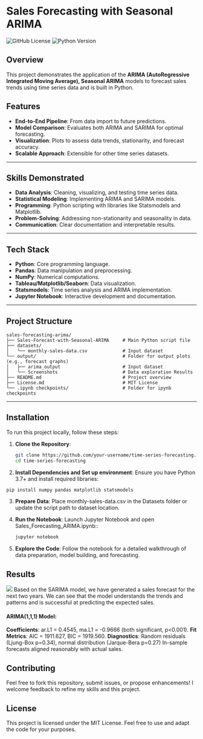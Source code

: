# Sales Forecasting with Seasonal ARIMA

![GitHub License](https://img.shields.io/badge/license-MIT-blue.svg)
![Python Version](https://img.shields.io/badge/python-3.7%2B-blue.svg)

## Overview
This project demonstrates the application of the **ARIMA (AutoRegressive Integrated Moving Average), Seasonal ARIMA** models to forecast sales trends using time series data and is built in Python.

## Features
- **End-to-End Pipeline**: From data import to future predictions.
- **Model Comparison**: Evaluates both ARIMA and SARIMA for optimal forecasting.
- **Visualization**: Plots to assess data trends, stationarity, and forecast accuracy.
- **Scalable Approach**: Extensible for other time series datasets.

---

## Skills Demonstrated
- **Data Analysis**: Cleaning, visualizing, and testing time series data.
- **Statistical Modeling**: Implementing ARIMA and SARIMA models.
- **Programming**: Python scripting with libraries like Statsmodels and Matplotlib.
- **Problem-Solving**: Addressing non-stationarity and seasonality in data.
- **Communication**: Clear documentation and interpretable results.

---

## Tech Stack
- **Python**: Core programming language.
- **Pandas**: Data manipulation and preprocessing.
- **NumPy**: Numerical computations.
- **Tableau/Matplotlib/Seaborn**: Data visualization.
- **Statsmodels**: Time series analysis and ARIMA implementation.
- **Jupyter Notebook**: Interactive development and documentation.
 

---

## Project Structure
```
sales-forecasting-arima/
├── Sales-Forecast-with-Seasonal-ARIMA     # Main Python script file
├── datasets/
│   └── monthly-sales-data.csv             # Input dataset
└── output/                                # Folder for output plots (e.g., forecast graphs)
│   ├── arima_output                       # Input dataset
│   └── Screenshots                        # Data exploration Results
├── README.md                              # Project overview
├── License.md                             # MIT License
└── .ipynb checkpoints/                    # Folder for ipynb checkpoints

```

---

## Installation

To run this project locally, follow these steps:

1. **Clone the Repository**:
   ```bash
   git clone https://github.com/your-username/time-series-forecasting.git
   cd time-series-forecasting
   ```
   
2. **Install Dependencies and Set up environment**: Ensure you have Python 3.7+ and install required libraries:
```bash
pip install numpy pandas matplotlib statsmodels
```

3. **Prepare Data**: Place monthly-sales-data.csv in the Datasets folder or update the script path to dataset location.
  
4. **Run the Notebook**: Launch Jupyter Notebook and open Sales_Forecasting_ARIMA.ipynb::
   ```bash
   jupyter notebook
   ```
   
5. **Explore the Code**: Follow the notebook for a detailed walkthrough of data preparation, model building, and forecasting.

## Results
![](https://github.com/SuhasR3/Sales-Forecast-using-ARIMA-Model/blob/main/outputs/arima_output.png)
Based on the SARIMA model, we have generated a sales forecast for the next two years. We can see that the model understands the trends and patterns and is successful at predicting the expected sales.

#### ARIMA(1,1,1) Model:
**Coefficients**: ar.L1 = 0.4545, ma.L1 = -0.9666 (both significant, p<0.001).
**Fit Metrics**: AIC = 1911.627, BIC = 1919.560.
**Diagnostics**: Random residuals (Ljung-Box p=0.34), normal distribution (Jarque-Bera p=0.27)
In-sample forecasts aligned reasonably with actual sales.


## Contributing
Feel free to fork this repository, submit issues, or propose enhancements! I welcome feedback to refine my skills and this project.

## License
This project is licensed under the MIT License. Feel free to use and adapt the code for your purposes.
